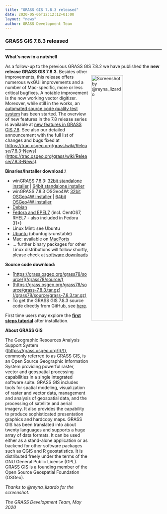 ```yaml
---
title: "GRASS GIS 7.8.3 released"
date: 2020-05-05T12:12:12+01:00
layout: "news"
author: GRASS Development Team
---
```


### GRASS GIS 7.8.3 released

------------------------------------------------------------------------
**What's new in a nutshell**

As a follow-up to the previous GRASS GIS 7.8.2 we have published the
<img src="/images/news/screenshot_reyna_lizardo.png" alt="Screenshot by @reyna_lizardo" width="45%" style="float:right;padding-left:10px;padding-top:20px">
**new release GRASS GIS 7.8.3**. Besides other improvements, this
release offers numerous wxGUI improvements and a number of Mac-specific,
more or less critical bugfixes. A notable improvement is
the now working vector digitizer. Moreover, while still in the works, an 
[automated source code quality test system](https://github.com/OSGeo/grass/actions) 
has been started. The overview of new features in the 7.8 release series is available at 
[new features in GRASS GIS 7.8](https://trac.osgeo.org/grass/wiki/Grass7/NewFeatures78).
See also our detailed announcement with the full list of changes and 
bugs fixed at 
[https://trac.osgeo.org/grass/wiki/Release/7.8.3-News](https://trac.osgeo.org/grass/wiki/Release/7.8.3-News).

**Binaries/Installer download:**\

-   winGRASS 7.8.3: 
    [32bit standalone installer](/grass78/binary/mswindows/native/x86/WinGRASS-7.8.3-1-Setup-x86.exe) \|  [64bit standalone installer](/grass78/binary/mswindows/native/x86_64/WinGRASS-7.8.3-1-Setup-x86_64.exe)
-   winGRASS 7.8.3 OSGeo4W:
    [32bit OSGeo4W installer](http://download.osgeo.org/osgeo4w/osgeo4w-setup-x86.exe) \| [64bit OSGeo4W installer](http://download.osgeo.org/osgeo4w/osgeo4w-setup-x86_64.exe)
-   [Debian](https://tracker.debian.org/pkg/grass)
-   [Fedora and EPEL7](https://copr.fedorainfracloud.org/coprs/neteler/grass78/) (incl. CentOS7, RHEL7 - also included in Fedora 31+)
-   Linux Mint: see Ubuntu
-   [Ubuntu](https://launchpad.net/~ubuntugis/+archive/ubuntu/ubuntugis-unstable/+packages?field.name_filter=grass) (ubuntugis-unstable)
- Mac: available on [MacPorts](https://ports.macports.org/port/grass7/summary)
- ... further binary packages for other Linux distributions will follow shortly, please check at [software downloads](/download/software/index.html#g78x)

**Source code download:**

-   [https://grass.osgeo.org/grass78/source/](/grass78/source/)
-   [https://grass.osgeo.org/grass78/source/grass-7.8.3.tar.gz](/grass78/source/grass-7.8.3.tar.gz)
-   To get the GRASS GIS 7.8.3 source code directly from GitHub, see [here](https://github.com/OSGeo/grass/releases/tag/7.8.3).

First time users may explore the [**first steps tutorial**](/learn/) after
installation.

**About GRASS GIS**

The Geographic Resources Analysis Support System
([https://grass.osgeo.org/](/)), commonly referred
to as GRASS GIS, is an Open Source Geographic Information System
providing powerful raster, vector and geospatial processing capabilities
in a single integrated software suite. GRASS GIS includes tools for
spatial modeling, visualization of raster and vector data, management
and analysis of geospatial data, and the processing of satellite and
aerial imagery. It also provides the capability to produce sophisticated
presentation graphics and hardcopy maps. GRASS GIS has been translated
into about twenty languages and supports a huge array of data formats.
It can be used either as a stand-alone application or as backend for
other software packages such as QGIS and R geostatistics. It is
distributed freely under the terms of the GNU General Public License
(GPL). GRASS GIS is a founding member of the Open Source Geospatial
Foundation (OSGeo).

*Thanks to @reyna_lizardo for the screenshot.*

*The GRASS Development Team, May 2020*
